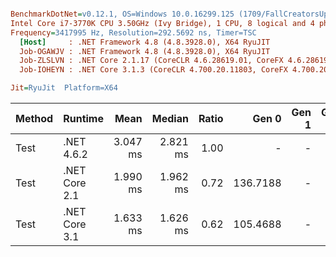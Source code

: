 ``` ini

BenchmarkDotNet=v0.12.1, OS=Windows 10.0.16299.125 (1709/FallCreatorsUpdate/Redstone3)
Intel Core i7-3770K CPU 3.50GHz (Ivy Bridge), 1 CPU, 8 logical and 4 physical cores
Frequency=3417995 Hz, Resolution=292.5692 ns, Timer=TSC
  [Host]     : .NET Framework 4.8 (4.8.3928.0), X64 RyuJIT
  Job-OGAWJV : .NET Framework 4.8 (4.8.3928.0), X64 RyuJIT
  Job-ZLSLVN : .NET Core 2.1.17 (CoreCLR 4.6.28619.01, CoreFX 4.6.28619.01), X64 RyuJIT
  Job-IOHEYN : .NET Core 3.1.3 (CoreCLR 4.700.20.11803, CoreFX 4.700.20.12001), X64 RyuJIT

Jit=RyuJit  Platform=X64  

```
| Method |       Runtime |     Mean |   Median | Ratio |    Gen 0 | Gen 1 | Gen 2 | Allocated |
|------- |-------------- |---------:|---------:|------:|---------:|------:|------:|----------:|
|   Test |    .NET 4.6.2 | 3.047 ms | 2.821 ms |  1.00 |        - |     - |     - | 659.43 KB |
|   Test | .NET Core 2.1 | 1.990 ms | 1.962 ms |  0.72 | 136.7188 |     - |     - | 564.87 KB |
|   Test | .NET Core 3.1 | 1.633 ms | 1.626 ms |  0.62 | 105.4688 |     - |     - | 431.97 KB |
